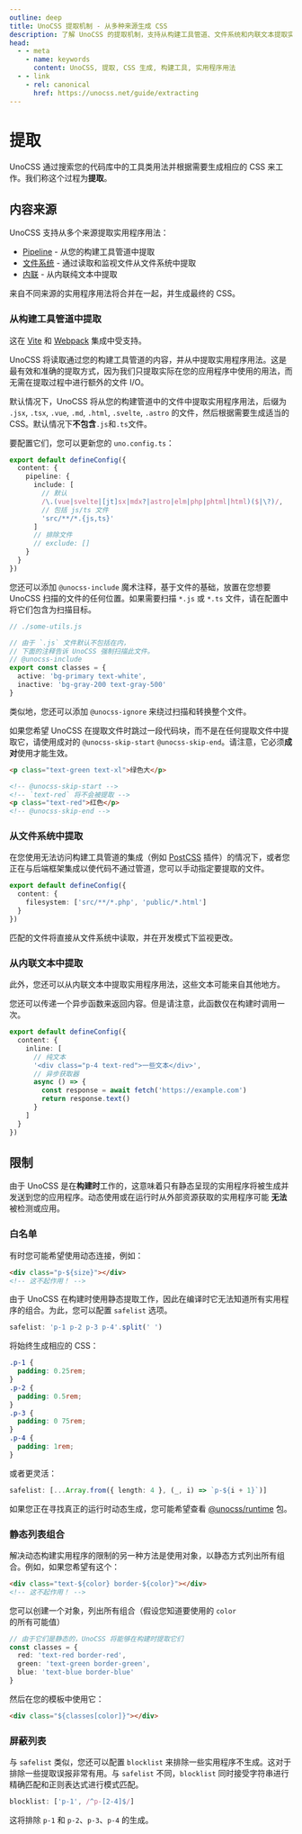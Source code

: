 ```yaml
---
outline: deep
title: UnoCSS 提取机制 - 从多种来源生成 CSS
description: 了解 UnoCSS 的提取机制，支持从构建工具管道、文件系统和内联文本提取实用程序用法。
head:
  - - meta
    - name: keywords
      content: UnoCSS, 提取, CSS 生成, 构建工具, 实用程序用法
  - - link
    - rel: canonical
      href: https://unocss.net/guide/extracting     
---
```


# 提取

UnoCSS 通过搜索您的代码库中的工具类用法并根据需要生成相应的 CSS 来工作。我们称这个过程为**提取**。

## 内容来源

UnoCSS 支持从多个来源提取实用程序用法：

- [Pipeline](#从构建工具管道中提取) - 从您的构建工具管道中提取
- [文件系统](#从文件系统中提取) - 通过读取和监视文件从文件系统中提取
- [内联](#从内联文本中提取) - 从内联纯文本中提取

来自不同来源的实用程序用法将合并在一起，并生成最终的 CSS。

### 从构建工具管道中提取

这在 [Vite](/integrations/vite) 和 [Webpack](/integrations/webpack) 集成中受支持。

UnoCSS 将读取通过您的构建工具管道的内容，并从中提取实用程序用法。这是最有效和准确的提取方式，因为我们只提取实际在您的应用程序中使用的用法，而无需在提取过程中进行额外的文件 I/O。

默认情况下，UnoCSS 将从您的构建管道中的文件中提取实用程序用法，后缀为 `.jsx`, `.tsx`, `.vue`, `.md`, `.html`, `.svelte`, `.astro` 的文件，然后根据需要生成适当的 CSS。默认情况下**不包含**`.js`和`.ts`文件。

要配置它们，您可以更新您的 `uno.config.ts`：

```ts [uno.config.ts]
export default defineConfig({
  content: {
    pipeline: {
      include: [
        // 默认
        /\.(vue|svelte|[jt]sx|mdx?|astro|elm|php|phtml|html)($|\?)/,
        // 包括 js/ts 文件
        'src/**/*.{js,ts}'
      ]
      // 排除文件
      // exclude: []
    }
  }
})
```

您还可以添加 `@unocss-include` 魔术注释，基于文件的基础，放置在您想要 UnoCSS 扫描的文件的任何位置。如果需要扫描 `*.js` 或 `*.ts` 文件，请在配置中将它们包含为扫描目标。

```ts
// ./some-utils.js

// 由于 `.js` 文件默认不包括在内，
// 下面的注释告诉 UnoCSS 强制扫描此文件。
// @unocss-include
export const classes = {
  active: 'bg-primary text-white',
  inactive: 'bg-gray-200 text-gray-500'
}
```

类似地，您还可以添加 `@unocss-ignore` 来绕过扫描和转换整个文件。

如果您希望 UnoCSS 在提取文件时跳过一段代码块，而不是在任何提取文件中提取它，请使用成对的 `@unocss-skip-start` `@unocss-skip-end`。请注意，它必须**成对**使用才能生效。

```html
<p class="text-green text-xl">绿色大</p>

<!-- @unocss-skip-start -->
<!-- `text-red` 将不会被提取 -->
<p class="text-red">红色</p>
<!-- @unocss-skip-end -->
```

### 从文件系统中提取

在您使用无法访问构建工具管道的集成（例如 [PostCSS](/integrations/postcss) 插件）的情况下，或者您正在与后端框架集成以使代码不通过管道，您可以手动指定要提取的文件。

```ts [uno.config.ts]
export default defineConfig({
  content: {
    filesystem: ['src/**/*.php', 'public/*.html']
  }
})
```

匹配的文件将直接从文件系统中读取，并在开发模式下监视更改。

### 从内联文本中提取

此外，您还可以从内联文本中提取实用程序用法，这些文本可能来自其他地方。

您还可以传递一个异步函数来返回内容。但是请注意，此函数仅在构建时调用一次。

```ts [uno.config.ts]
export default defineConfig({
  content: {
    inline: [
      // 纯文本
      '<div class="p-4 text-red">一些文本</div>',
      // 异步获取器
      async () => {
        const response = await fetch('https://example.com')
        return response.text()
      }
    ]
  }
})
```

## 限制

由于 UnoCSS 是在**构建时**工作的，这意味着只有静态呈现的实用程序将被生成并发送到您的应用程序。动态使用或在运行时从外部资源获取的实用程序可能 **无法** 被检测或应用。

### 白名单

有时您可能希望使用动态连接，例如：

```html
<div class="p-${size}"></div>
<!-- 这不起作用！ -->
```

由于 UnoCSS 在构建时使用静态提取工作，因此在编译时它无法知道所有实用程序的组合。为此，您可以配置 `safelist` 选项。

```ts [uno.config.ts]
safelist: 'p-1 p-2 p-3 p-4'.split(' ')
```

将始终生成相应的 CSS：

```css
.p-1 {
  padding: 0.25rem;
}
.p-2 {
  padding: 0.5rem;
}
.p-3 {
  padding: 0 75rem;
}
.p-4 {
  padding: 1rem;
}
```

或者更灵活：

```ts [uno.config.ts]
safelist: [...Array.from({ length: 4 }, (_, i) => `p-${i + 1}`)]
```

如果您正在寻找真正的运行时动态生成，您可能希望查看 [@unocss/runtime](/integrations/runtime) 包。

### 静态列表组合

解决动态构建实用程序的限制的另一种方法是使用对象，以静态方式列出所有组合。例如，如果您希望有这个：

```html
<div class="text-${color} border-${color}"></div>
<!-- 这不起作用！ -->
```

您可以创建一个对象，列出所有组合（假设您知道要使用的 `color` 的所有可能值）

```ts
// 由于它们是静态的，UnoCSS 将能够在构建时提取它们
const classes = {
  red: 'text-red border-red',
  green: 'text-green border-green',
  blue: 'text-blue border-blue'
}
```

然后在您的模板中使用它：

```html
<div class="${classes[color]}"></div>
```

### 屏蔽列表

与 `safelist` 类似，您还可以配置 `blocklist` 来排除一些实用程序不生成。这对于排除一些提取误报非常有用。与 `safelist` 不同，`blocklist` 同时接受字符串进行精确匹配和正则表达式进行模式匹配。

```ts [uno.config.ts]
blocklist: ['p-1', /^p-[2-4]$/]
```

这将排除 `p-1` 和 `p-2`、`p-3`、`p-4` 的生成。

